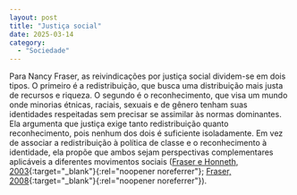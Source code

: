 ```yaml
---
layout: post
title: "Justiça social"
date: 2025-03-14
category:
  - "Sociedade"
---
```

Para Nancy Fraser, as reivindicações por justiça social dividem-se em dois tipos. O primeiro é a redistribuição, que busca uma distribuição mais justa de recursos e riqueza. O segundo é o reconhecimento, que visa um mundo onde minorias étnicas, raciais, sexuais e de gênero tenham suas identidades respeitadas sem precisar se assimilar às normas dominantes. Ela argumenta que justiça exige tanto redistribuição quanto reconhecimento, pois nenhum dos dois é suficiente isoladamente. Em vez de associar a redistribuição à política de classe e o reconhecimento à identidade, ela propõe que ambos sejam perspectivas complementares aplicáveis a diferentes movimentos sociais ([Fraser e Honneth, 2003](https://philpapers.org/rec/FRAROR-2){:target="_blank"}{:rel="noopener noreferrer"}; [Fraser, 2008](https://www.amazon.com.br/Scales-Justice-Reimagining-Political-Globalizing/dp/0231146817?__mk_pt_BR=%C3%85M%C3%85%C5%BD%C3%95%C3%91&crid=1UJ72DCF51IVH&dib=eyJ2IjoiMSJ9.HCU4Ofaw8TWfkIoDy-v6CfsLrkCQ71FCEMbx8iYUMW06Cdz7zvLskAP20-k9WHk30ZfRa5yTdSiPK_ON8BoC6n057_v3xtNVsXvrfkNSCQkIKRNgNrDakfrsffeEXB33m1ADDFtSS1vsn1ZmMI0fmFR_0Wx821ykL5W89Zlj5zWYTSm96AlBvA83dzHIaj3cc_k8D7ZHapVPbdaaCcIC-eQCrmhqbklaoIaJdCKAquJYFmiHMMdrDPLVq-01i6KJJDJOBKXRk642mUieTw4NUXcOecRj5nklY8ww4Sq65_-yuGGAeLwUMzAe0byJS3EqgSP2j_W-cXdG3f38VHTSA75BNBEU_h5q2sGzRhZWg-NM1IpPa7QcaL1RaqdY8GwGwmdcv2sIV-nKnlU-aomItblQ11pkf1o3ZmmZIShGnXjztEYe-IMJKD-yK2YUIu7W.o3XycZKwAIwaYXbFjB34nZHmdm20uEzvtxi6-7X3Mdo&dib_tag=se&keywords=Scales+of+Justice&qid=1741987954&sprefix=scales+of+justice%2Caps%2C610&sr=8-1&ufe=app_do%3Aamzn1.fos.6121c6c4-c969-43ae-92f7-cc248fc6181d){:target="_blank"}{:rel="noopener noreferrer"}).